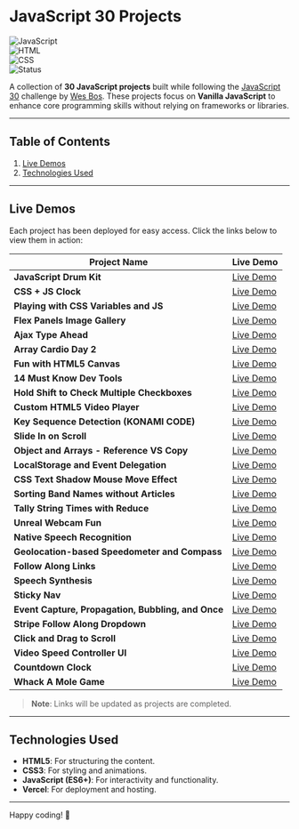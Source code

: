 # JavaScript 30 Projects

![JavaScript](https://img.shields.io/badge/JavaScript-ES6+-yellow.svg)  
![HTML](https://img.shields.io/badge/HTML-5-orange.svg)  
![CSS](https://img.shields.io/badge/CSS-3-blue.svg)  
![Status](https://img.shields.io/badge/status-in%20progress-yellowgreen.svg)

A collection of **30 JavaScript projects** built while following the [JavaScript 30](https://javascript30.com/) challenge by [Wes Bos](https://github.com/wesbos). These projects focus on **Vanilla JavaScript** to enhance core programming skills without relying on frameworks or libraries.

---

## Table of Contents

1. [Live Demos](#live-demos)
2. [Technologies Used](#technologies-used)

---

## Live Demos

Each project has been deployed for easy access. Click the links below to view them in action:

| Project Name                                       | Live Demo                                                 |
| -------------------------------------------------- | --------------------------------------------------------- |
| **JavaScript Drum Kit**                            | [Live Demo](https://js-drumkit-aadityar73.vercel.app)     |
| **CSS + JS Clock**                                 | [Live Demo](https://js-css-clock-aadityar73.vercel.app/)  |
| **Playing with CSS Variables and JS**              | [Live Demo](https://css-variables-aadityar73.vercel.app/) |
| **Flex Panels Image Gallery**                      | [Live Demo](#)                                            |
| **Ajax Type Ahead**                                | [Live Demo](#)                                            |
| **Array Cardio Day 2**                             | [Live Demo](#)                                            |
| **Fun with HTML5 Canvas**                          | [Live Demo](#)                                            |
| **14 Must Know Dev Tools**                         | [Live Demo](#)                                            |
| **Hold Shift to Check Multiple Checkboxes**        | [Live Demo](#)                                            |
| **Custom HTML5 Video Player**                      | [Live Demo](#)                                            |
| **Key Sequence Detection (KONAMI CODE)**           | [Live Demo](#)                                            |
| **Slide In on Scroll**                             | [Live Demo](#)                                            |
| **Object and Arrays - Reference VS Copy**          | [Live Demo](#)                                            |
| **LocalStorage and Event Delegation**              | [Live Demo](#)                                            |
| **CSS Text Shadow Mouse Move Effect**              | [Live Demo](#)                                            |
| **Sorting Band Names without Articles**            | [Live Demo](#)                                            |
| **Tally String Times with Reduce**                 | [Live Demo](#)                                            |
| **Unreal Webcam Fun**                              | [Live Demo](#)                                            |
| **Native Speech Recognition**                      | [Live Demo](#)                                            |
| **Geolocation-based Speedometer and Compass**      | [Live Demo](#)                                            |
| **Follow Along Links**                             | [Live Demo](#)                                            |
| **Speech Synthesis**                               | [Live Demo](#)                                            |
| **Sticky Nav**                                     | [Live Demo](#)                                            |
| **Event Capture, Propagation, Bubbling, and Once** | [Live Demo](#)                                            |
| **Stripe Follow Along Dropdown**                   | [Live Demo](#)                                            |
| **Click and Drag to Scroll**                       | [Live Demo](#)                                            |
| **Video Speed Controller UI**                      | [Live Demo](#)                                            |
| **Countdown Clock**                                | [Live Demo](#)                                            |
| **Whack A Mole Game**                              | [Live Demo](#)                                            |

> **Note**: Links will be updated as projects are completed.

---

## Technologies Used

- **HTML5**: For structuring the content.
- **CSS3**: For styling and animations.
- **JavaScript (ES6+)**: For interactivity and functionality.
- **Vercel**: For deployment and hosting.

---

Happy coding! 🚀
